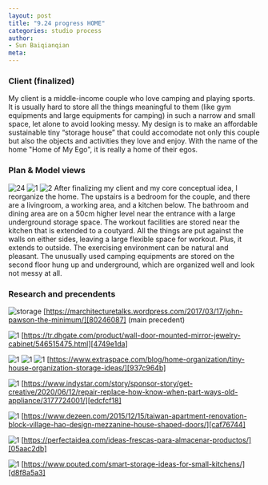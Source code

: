 ```yaml
---
layout: post
title: "9.24 progress HOME"
categories: studio process
author:
- Sun Baiqianqian
meta:
---
```




### Client (finalized)

My client is a middle-income couple who love camping and playing sports. It is usually hard to store all the things meaningful to them (like gym equipments and large equipments for camping) in such a narrow and small space, let alone to avoid looking messy. My design is to make an affordable sustainable tiny “storage house” that could accomodate not only this couple but also the objects and activities they love and enjoy. With the name of the home "Home of My Ego", it is really a home of their egos.



### Plan & Model views

![24](https://github.com/SunBaiqianqian/SunBaiqianqian-Portfolio/blob/master/assets/9.24%E6%96%B0-01.png?raw=true)
![1](https://github.com/SunBaiqianqian/SunBaiqianqian-Portfolio/blob/master/assets/9.24-1.jpg?raw=true)
![2](https://github.com/SunBaiqianqian/SunBaiqianqian-Portfolio/blob/master/assets/9.24-2.jpg?raw=true)
After finalizing my client and my core conceptual idea, I reorganize the home. The upstairs is a bedroom for the couple, and there are a livingroom, a working area, and a kitchen below. The bathroom and dining area are on a 50cm higher level near the entrance with a large underground storage space. The workout facilities are stored near the kitchen that is extended to a coutyard. All the things are put against the walls on either sides, leaving a large flexible space for workout. Plus, it extends to outside. The exercising environment can be natural and pleasant. The unusually used camping equipments are stored on the second floor hung up and underground, which are organized well and look not messy at all.



### Research and precendents

![storage](https://github.com/SunBaiqianqian/SunBaiqianqian-Portfolio/blob/master/assets/johnpawsonhouseinside_01.jpg?raw=true)
[https://marchitecturetalks.wordpress.com/2017/03/17/john-pawson-the-minimum/][80246087]
(main precedent)

![1](https://github.com/SunBaiqianqian/SunBaiqianqian-Portfolio/blob/master/assets/wall-door-mounted-mirror-jewelry-cabinet%20(1).jpg?raw=true)
[https://tr.dhgate.com/product/wall-door-mounted-mirror-jewelry-cabinet/546515475.html][4749e1da]

![1](https://github.com/SunBaiqianqian/SunBaiqianqian-Portfolio/blob/master/assets/hidden-storage-tiny-home-organization.jpg?raw=true)
![1](https://github.com/SunBaiqianqian/SunBaiqianqian-Portfolio/blob/master/assets/double-sided-shelf-tiny-home-organization.jpg?raw=true)
![1](https://github.com/SunBaiqianqian/SunBaiqianqian-Portfolio/blob/master/assets/01878573_0.jpg?raw=true)
[https://www.extraspace.com/blog/home-organization/tiny-house-organization-storage-ideas/][937c964b]

![1](https://raw.githubusercontent.com/SunBaiqianqian/SunBaiqianqian-Portfolio/master/assets/195940-425x300r1-storage-around-washer-and-dryer.webp)
[https://www.indystar.com/story/sponsor-story/get-creative/2020/06/12/repair-replace-how-know-when-part-ways-old-appliance/3177724001/][edcfcf18]

![1](https://github.com/SunBaiqianqian/SunBaiqianqian-Portfolio/blob/master/assets/Hey!Cheese.jpg?raw=true)
[https://www.dezeen.com/2015/12/15/taiwan-apartment-renovation-block-village-hao-design-mezzanine-house-shaped-doors/][caf76744]

  [caf76744]: https://www.dezeen.com/2015/12/15/taiwan-apartment-renovation-block-village-hao-design-mezzanine-house-shaped-doors/ "https://www.dezeen.com/2015/12/15/taiwan-apartment-renovation-block-village-hao-design-mezzanine-house-shaped-doors/"

![1](https://github.com/SunBaiqianqian/SunBaiqianqian-Portfolio/blob/master/assets/4-9.jpg?raw=true)
[https://perfectaidea.com/ideas-frescas-para-almacenar-productos/][05aac2db]

![1](https://github.com/SunBaiqianqian/SunBaiqianqian-Portfolio/blob/master/assets/Installation-of-side-out-prep-station.jpg?raw=true)
[https://www.pouted.com/smart-storage-ideas-for-small-kitchens/][d8f8a5a3]

  [edcfcf18]: https://www.indystar.com/story/sponsor-story/get-creative/2020/06/12/repair-replace-how-know-when-part-ways-old-appliance/3177724001/ "https://www.indystar.com/story/sponsor-story/get-creative/2020/06/12/repair-replace-how-know-when-part-ways-old-appliance/3177724001/"
  [06085d5d]: https://zhuanlan.zhihu.com/p/114899596 "https://zhuanlan.zhihu.com/p/114899596"
  [05aac2db]: https://perfectaidea.com/ideas-frescas-para-almacenar-productos/ "https://perfectaidea.com/ideas-frescas-para-almacenar-productos/"
  [d8f8a5a3]: https://www.pouted.com/smart-storage-ideas-for-small-kitchens/ "https://www.pouted.com/smart-storage-ideas-for-small-kitchens/"


  [80246087]: https://marchitecturetalks.wordpress.com/2017/03/17/john-pawson-the-minimum/ "https://marchitecturetalks.wordpress.com/2017/03/17/john-pawson-the-minimum/"
  [4749e1da]: https://tr.dhgate.com/product/wall-door-mounted-mirror-jewelry-cabinet/546515475.html "https://tr.dhgate.com/product/wall-door-mounted-mirror-jewelry-cabinet/546515475.html"
  [937c964b]: https://www.extraspace.com/blog/home-organization/tiny-house-organization-storage-ideas/ "https://www.extraspace.com/blog/home-organization/tiny-house-organization-storage-ideas/"
